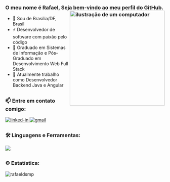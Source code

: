 ### O meu nome é Rafael, Seja bem-vindo ao meu perfil do GitHub. <img src="https://raw.githubusercontent.com/MicaelliMedeiros/micaellimedeiros/master/image/computer-illustration.png" alt="ilustração de um computador" min-width="300px" max-width="300px" width="300px" align="right">

- 🔰 Sou de Brasília/DF, Brasil
- ⚡ Desenvolvedor de software com paixão pelo código
- 🧠 Graduado em Sistemas de Informação e Pós-Graduado em Desenvolvimento Web Full Stack
- 🏦 Atualmente trabalho como Desenvolvedor Backend Java e Angular


##
  <h3>
    📫 Entre em contato comigo:
  </h3>
  <a href="https://www.linkedin.com/in/rafael-pino-739442a3/">
    <img 
      src="https://img.shields.io/badge/Linkedin-0077B5?style=for-the-badge&amp;logo=LinkedIn&amp;logoColor=white" 
      alt="linked-in">
  </a> 
  <a href="mailto:rafaeltsd@gmail.com">
    <img 
      src="https://img.shields.io/badge/Gmail-D14836?style=for-the-badge&amp;logo=Gmail&amp;logoColor=white" alt="gmail">
  </a>  

## 
<h3>🛠️ Linguagens e Ferramentas:</h3>

<p align="left">
  <a href="https://skillicons.dev">
   <img src="https://skillicons.dev/icons?i=java,cs,ts,angular,spring,git,kafka,docker,postman,mysql,postgres,mongo" />
  </a>
</p>

## 
<h3 align="left">
⚙️ Estatística:</h3>
<p> <img align="left" src="https://github-readme-stats.vercel.app/api/top-langs?username=rafaeldsmp&show_icons=true&locale=en&layout=compact" alt="rafaeldsmp" /></p> 

